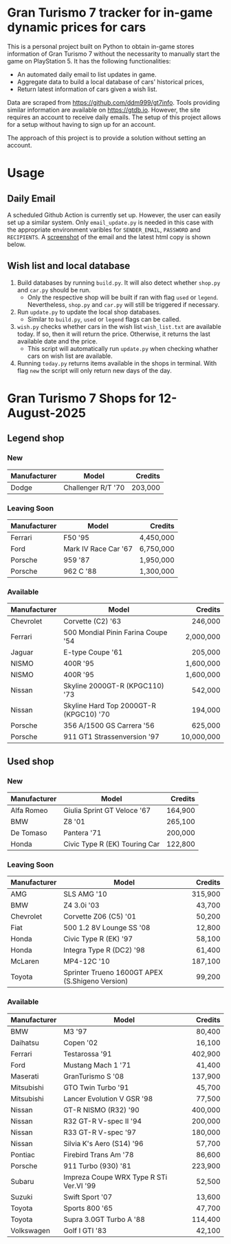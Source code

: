 # Gran Turismo 7 tracker for in-game dynamic prices for cars

This is a personal project built on Python to obtain in-game stores information of Gran Turismo 7 without the necessarity to manually start the game on PlayStation 5. It has the following functionalities:

- An automated daily email to list updates in game.
- Aggregate data to build a local database of cars' historical prices,
- Return latest information of cars given a wish list.

Data are scraped from https://github.com/ddm999/gt7info. Tools providing similar information are available on https://gtdb.io. However, the site requires an account to receive daily emails. The setup of this project allows for a setup without having to sign up for an account.

The approach of this project is to provide a solution without setting an account.

# Usage

## Daily Email

A scheduled Github Action is currently set up. However, the user can easily set up a similar system. Only `email_update.py` is needed in this case with the appropriate environment varibles for `SENDER_EMAIL`, `PASSWORD` and `RECIPIENTS`. A [screenshot](https://raw.githubusercontent.com/marcohoucheng/Gran-Turismo-7-Price-Tracker/main/data/email_screenshot.png) of the email and the latest html copy is shown below.

## Wish list and local database

1. Build databases by running `build.py`. It will also detect whether `shop.py` and `car.py` should be run.
    - Only the respective shop will be built if ran with flag `used` or `legend`. Nevertheless, `shop.py` and `car.py` will still be triggered if necessary.
2. Run `update.py` to update the local shop databases.
    - Similar to `build.py`, `used` or `legend` flags can be called.
3. `wish.py` checks whether cars in the wish list `wish_list.txt` are available today. If so, then it will return the price. Otherwise, it returns the last available date and the price.
    - This script will automatically run `update.py` when checking whather cars on wish list are available.
4. Running `today.py` returns items available in the shops in terminal. With flag `new` the script will only return new days of the day.


# Gran Turismo 7 Shops for 12-August-2025



## Legend shop

### New
 | Manufacturer | Model | Credits |
 | --- | --- | --: |
|Dodge|Challenger R/T '70|203,000|

### Leaving Soon
 | Manufacturer | Model | Credits |
 | --- | --- | --: |
|Ferrari|F50 '95|4,450,000|
|Ford|Mark IV Race Car '67|6,750,000|
|Porsche|959 '87|1,950,000|
|Porsche|962 C '88|1,300,000|

### Available
 | Manufacturer | Model | Credits |
 | --- | --- | --: |
|Chevrolet|Corvette (C2) '63|246,000|
|Ferrari|500 Mondial Pinin Farina Coupe '54|2,000,000|
|Jaguar|E-type Coupe '61|205,000|
|NISMO|400R '95|1,600,000|
|NISMO|400R '95|1,600,000|
|Nissan|Skyline 2000GT-R (KPGC110) '73|542,000|
|Nissan|Skyline Hard Top 2000GT-R (KPGC10) '70|194,000|
|Porsche|356 A/1500 GS Carrera '56|625,000|
|Porsche|911 GT1 Strassenversion '97|10,000,000|


## Used shop

### New
 | Manufacturer | Model | Credits |
 | --- | --- | --: |
|Alfa Romeo|Giulia Sprint GT Veloce '67|164,900|
|BMW|Z8 '01|265,100|
|De Tomaso|Pantera '71|200,000|
|Honda|Civic Type R (EK) Touring Car|122,800|

### Leaving Soon
 | Manufacturer | Model | Credits |
 | --- | --- | --: |
|AMG|SLS AMG '10|315,900|
|BMW|Z4 3.0i '03|43,700|
|Chevrolet|Corvette Z06 (C5) '01|50,200|
|Fiat|500 1.2 8V Lounge SS '08|12,800|
|Honda|Civic Type R (EK) '97|58,100|
|Honda|Integra Type R (DC2) '98|61,400|
|McLaren|MP4-12C '10|187,100|
|Toyota|Sprinter Trueno 1600GT APEX (S.Shigeno Version)|99,200|

### Available
 | Manufacturer | Model | Credits |
 | --- | --- | --: |
|BMW|M3 '97|80,400|
|Daihatsu|Copen '02|16,100|
|Ferrari|Testarossa '91|402,900|
|Ford|Mustang Mach 1 '71|41,400|
|Maserati|GranTurismo S '08|137,900|
|Mitsubishi|GTO Twin Turbo '91|45,700|
|Mitsubishi|Lancer Evolution V GSR '98|77,500|
|Nissan|GT-R NISMO (R32) '90|400,000|
|Nissan|R32 GT-R V-spec II '94|200,000|
|Nissan|R33 GT-R V-spec '97|180,000|
|Nissan|Silvia K's Aero (S14) '96|57,700|
|Pontiac|Firebird Trans Am '78|86,600|
|Porsche|911 Turbo (930) '81|223,900|
|Subaru|Impreza Coupe WRX Type R STi Ver.VI '99|52,500|
|Suzuki|Swift Sport '07|13,600|
|Toyota|Sports 800 '65|47,700|
|Toyota|Supra 3.0GT Turbo A '88|114,400|
|Volkswagen|Golf I GTI '83|42,100|
